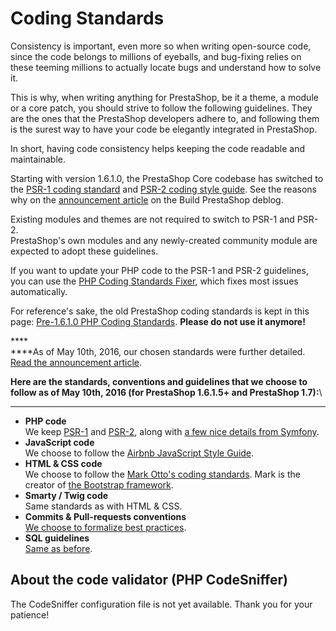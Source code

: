 # Coding Standards

Consistency is important, even more so when writing open-source code, since the code belongs to millions of eyeballs, and bug-fixing relies on these teeming millions to actually locate bugs and understand how to solve it.

This is why, when writing anything for PrestaShop, be it a theme, a module or a core patch, you should strive to follow the following guidelines. They are the ones that the PrestaShop developers adhere to, and following them is the surest way to have your code be elegantly integrated in PrestaShop.

In short, having code consistency helps keeping the code readable and maintainable.

Starting with version 1.6.1.0, the PrestaShop Core codebase has switched to the [PSR-1 coding standard](http://www.php-fig.org/psr/psr-1/) and [PSR-2 coding style guide](http://www.php-fig.org/psr/psr-2/). See the reasons why on the [announcement article](http://build.prestashop.com/news/prestashop-moves-to-psr-2/) on the Build PrestaShop deblog.

Existing modules and themes are not required to switch to PSR-1 and PSR-2.\
PrestaShop's own modules and any newly-created community module are expected to adopt these guidelines.

If you want to update your PHP code to the PSR-1 and PSR-2 guidelines, you can use the [PHP Coding Standards Fixer](https://github.com/FriendsOfPHP/PHP-CS-Fixer/tree/master), which fixes most issues automatically.

For reference's sake, the old PrestaShop coding standards is kept in this page: [Pre-1.6.1.0 PHP Coding Standards](php-coding-standards/pre-1.6.1.0-php-coding-standards.md). **Please do not use it anymore!**

****\
****As of May 10th, 2016, our chosen standards were further detailed. [Read the announcement article](http://build.prestashop.com/news/prestashop-coding-standards/).

**Here are the standards, conventions and guidelines that we choose to follow as of May 10th, 2016 (for PrestaShop 1.6.1.5+ and PrestaShop 1.7):**\
****

* **PHP code**\
  We keep [PSR-1](http://www.php-fig.org/psr/psr-1/) and [PSR-2](http://www.php-fig.org/psr/psr-2/), along with [a few nice details from Symfony](http://symfony.com/doc/current/contributing/code/standards.html).
* **JavaScript code**\
  We choose to follow the [Airbnb JavaScript Style Guide](https://github.com/airbnb/javascript).
* **HTML & CSS code**\
  We choose to follow the [Mark Otto's coding standards](http://codeguide.co). Mark is the creator of [the Bootstrap framework](http://getbootstrap.com/).
* **Smarty / Twig code**\
  Same standards as with HTML & CSS.
* **Commits & Pull-requests conventions**\
  [We choose to formalize best practices](commits-and-pull-requests-conventions.md).
* **SQL guidelines**\
  [Same as before](sql-guidelines.md).

## About the code validator (PHP CodeSniffer) <a href="#codingstandards-aboutthecodevalidator-phpcodesniffer" id="codingstandards-aboutthecodevalidator-phpcodesniffer"></a>

The CodeSniffer configuration file is not yet available. Thank you for your patience!
